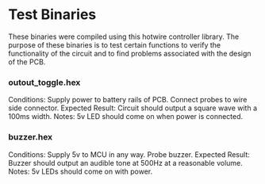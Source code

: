 # Test Binaries

These binaries were compiled using this hotwire controller library.
The purpose of these binaries is to test certain functions to verify
the functionality of the circuit and to find problems associated
with the design of the PCB.

### outout\_toggle.hex
Conditions: Supply power to battery rails of PCB. Connect probes to wire side
connector. 
Expected Result: Circuit should output a square wave with a 100ms width.
Notes: 5v LED should come on when power is connected. 

### buzzer.hex
Conditions: Supply 5v to MCU in any way. Probe buzzer.
Expected Result: Buzzer should output an audible tone at 500Hz at a
reasonable volume. 
Notes: 5v LEDs should come on with power. 
